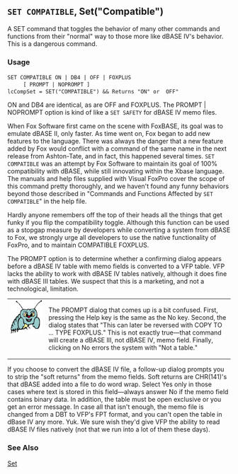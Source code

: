 ## `SET COMPATIBLE`, Set("Compatible")

A SET command that toggles the behavior of many other commands and functions from their "normal" way to those more like dBASE IV's behavior. This is a dangerous command.

### Usage

```foxpro
SET COMPATIBLE ON | DB4 | OFF | FOXPLUS
     [ PROMPT | NOPROMPT ]
lcCompSet = SET("COMPATIBLE") && Returns "ON" or  OFF"
```

ON and DB4 are identical, as are OFF and FOXPLUS. The PROMPT | NOPROMPT option is kind of like a `SET SAFETY` for dBASE IV memo files.

When Fox Software first came on the scene with FoxBASE, its goal was to emulate dBASE II, only faster. As time went on, Fox began to add new features to the language. There was always the danger that a new feature added by Fox would conflict with a command of the same name in the next release from Ashton-Tate, and in fact, this happened several times. `SET COMPATIBLE` was an attempt by Fox Software to maintain its goal of 100% compatibility with dBASE, while still innovating within the Xbase language. The manuals and help files supplied with Visual FoxPro cover the scope of this command pretty thoroughly, and we haven't found any funny behaviors beyond those described in "Commands and Functions Affected by `SET COMPATIBLE`" in the help file.

Hardly anyone remembers off the top of their heads all the things that get funky if you flip the compatibility toggle. Although this function can be used as a stopgap measure by developers while converting a system from dBASE to Fox, we strongly urge all developers to use the native functionality of FoxPro, and to maintain COMPATIBLE FOXPLUS.

The PROMPT option is to determine whether a confirming dialog appears before a dBASE IV table with memo fields is converted to a VFP table. VFP lacks the ability to work with dBASE IV tables natively, although it does fine with dBASE III tables. We suspect that this is a marketing, and not a technological, limitation.

<table>
<tr>
  <td width="17%" valign="top">
<img width="95" height="77" src="bug.gif">
  </td>
  <td width="83%">
  <p>The PROMPT dialog that comes up is a bit confused. First, pressing the Help key is the same as the No key. Second, the dialog states that &quot;This can later be reversed with COPY TO ... TYPE FOXPLUS.&quot; This is not exactly true&mdash;that command will create a dBASE III, not dBASE IV, memo field. Finally, clicking on No errors the system with &quot;Not a table.&quot;</p>
  </td>
 </tr>
</table>

If you choose to convert the dBASE IV file, a follow-up dialog prompts you to strip the "soft returns" from the memo fields. Soft returns are CHR(141)'s that dBASE added into a file to do word wrap. Select Yes only in those cases where text is stored in this field&mdash;always answer No if the memo field contains binary data. In addition, the table must be open exclusive or you get an error message. In case all that isn't enough, the memo file is changed from a DBT to VFP's FPT format, and you can't open the table in dBase IV any more. Yuk. We sure wish they'd give VFP the ability to read dBASE IV files natively (not that we run into a lot of them these days).

### See Also

[Set](s4g126.md)